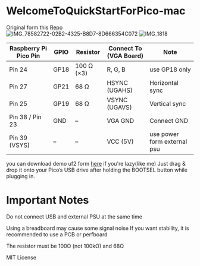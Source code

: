 # WelcomeToQuickStartForPico-mac


Original form this [Repo](https://github.com/evansm7/pico-mac)
![IMG_78582722-02B2-4325-B8D7-8D666354C072](https://github.com/user-attachments/assets/d6a27c38-c5c6-4b94-81d0-36a43addbc90)
![IMG_1818](https://github.com/user-attachments/assets/21b60843-6929-48ce-bb4b-9e6e0abf6365)


| **Raspberry Pi Pico Pin** | **GPIO** | **Resistor** | **Connect To (VGA Board)** | **Note**                                                           |
| ------------------------- | -------- | ------------ | -------------------------- | ------------------------------------------------------------------ |
| Pin 24                    | GP18     | 100 Ω (×3)   | R, G, B                    | use GP18 only |
| Pin 27                    | GP21     | 68 Ω         | HSYNC (UGAHS)              | Horizontal sync                                                    |
| Pin 25                    | GP19     | 68 Ω         | VSYNC (UGAVS)              | Vertical sync                                                      |
| Pin 38 / Pin 23           | GND      | –            | VGA GND                    | Connect GND                                                        |
| Pin 39 (VSYS)             | –        | –            | VCC (5V)                   | use power form external psu                                        |



you can download demo uf2 form [here](https://picomac.bluescsi.com/) if you're lazy(like me)
Just drag & drop it onto your Pico’s USB drive after holding the BOOTSEL button while plugging in.

# **Important Notes**
Do not connect USB and external PSU at the same time

Using a breadboard may cause some signal noise If you want stability, it is recommended to use a PCB or perfboard

The resistor must be 100Ω (not 100kΩ) and 68Ω


MIT License
